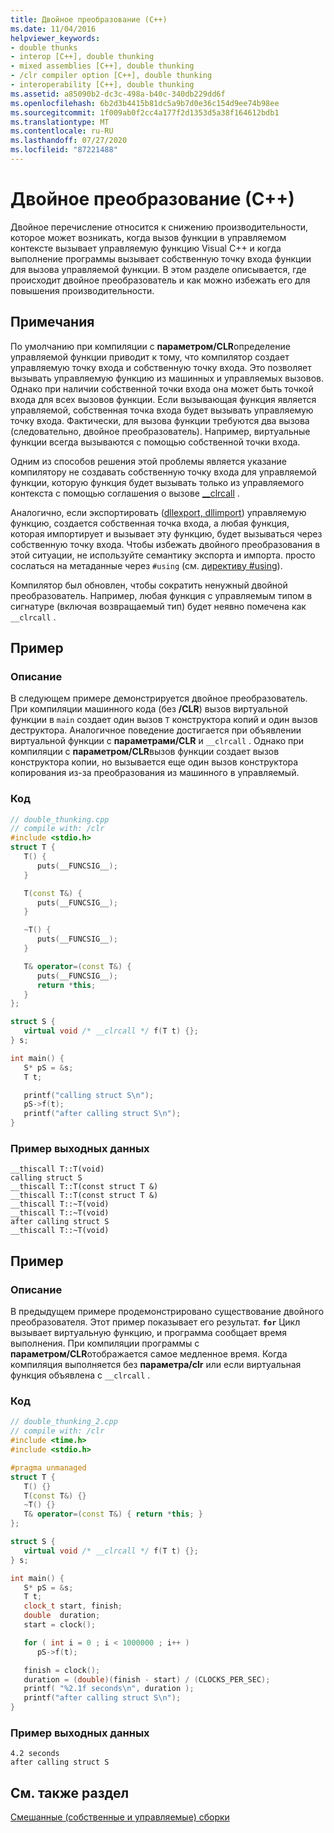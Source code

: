 ```yaml
---
title: Двойное преобразование (С++)
ms.date: 11/04/2016
helpviewer_keywords:
- double thunks
- interop [C++], double thunking
- mixed assemblies [C++], double thunking
- /clr compiler option [C++], double thunking
- interoperability [C++], double thunking
ms.assetid: a85090b2-dc3c-498a-b40c-340db229dd6f
ms.openlocfilehash: 6b2d3b4415b81dc5a9b7d0e36c154d9ee74b98ee
ms.sourcegitcommit: 1f009ab0f2cc4a177f2d1353d5a38f164612bdb1
ms.translationtype: MT
ms.contentlocale: ru-RU
ms.lasthandoff: 07/27/2020
ms.locfileid: "87221488"
---
```

# <a name="double-thunking-c"></a>Двойное преобразование (С++)

Двойное перечисление относится к снижению производительности, которое может возникать, когда вызов функции в управляемом контексте вызывает управляемую функцию Visual C++ и когда выполнение программы вызывает собственную точку входа функции для вызова управляемой функции. В этом разделе описывается, где происходит двойное преобразователь и как можно избежать его для повышения производительности.

## <a name="remarks"></a>Примечания

По умолчанию при компиляции с **параметром/CLR**определение управляемой функции приводит к тому, что компилятор создает управляемую точку входа и собственную точку входа. Это позволяет вызывать управляемую функцию из машинных и управляемых вызовов. Однако при наличии собственной точки входа она может быть точкой входа для всех вызовов функции. Если вызывающая функция является управляемой, собственная точка входа будет вызывать управляемую точку входа. Фактически, для вызова функции требуются два вызова (следовательно, двойное преобразователь). Например, виртуальные функции всегда вызываются с помощью собственной точки входа.

Одним из способов решения этой проблемы является указание компилятору не создавать собственную точку входа для управляемой функции, которую функция будет вызывать только из управляемого контекста с помощью соглашения о вызове [__clrcall](../cpp/clrcall.md) .

Аналогично, если экспортировать ([dllexport, dllimport](../cpp/dllexport-dllimport.md)) управляемую функцию, создается собственная точка входа, а любая функция, которая импортирует и вызывает эту функцию, будет вызываться через собственную точку входа. Чтобы избежать двойного преобразования в этой ситуации, не используйте семантику экспорта и импорта. просто сослаться на метаданные через `#using` (см. [директиву #using](../preprocessor/hash-using-directive-cpp.md)).

Компилятор был обновлен, чтобы сократить ненужный двойной преобразователь. Например, любая функция с управляемым типом в сигнатуре (включая возвращаемый тип) будет неявно помечена как `__clrcall` .

## <a name="example"></a>Пример

### <a name="description"></a>Описание

В следующем примере демонстрируется двойное преобразователь. При компиляции машинного кода (без **/CLR**) вызов виртуальной функции в `main` создает один вызов `T` конструктора копий и один вызов деструктора. Аналогичное поведение достигается при объявлении виртуальной функции с **параметрами/CLR** и `__clrcall` . Однако при компиляции с **параметром/CLR**вызов функции создает вызов конструктора копии, но вызывается еще один вызов конструктора копирования из-за преобразования из машинного в управляемый.

### <a name="code"></a>Код

```cpp
// double_thunking.cpp
// compile with: /clr
#include <stdio.h>
struct T {
   T() {
      puts(__FUNCSIG__);
   }

   T(const T&) {
      puts(__FUNCSIG__);
   }

   ~T() {
      puts(__FUNCSIG__);
   }

   T& operator=(const T&) {
      puts(__FUNCSIG__);
      return *this;
   }
};

struct S {
   virtual void /* __clrcall */ f(T t) {};
} s;

int main() {
   S* pS = &s;
   T t;

   printf("calling struct S\n");
   pS->f(t);
   printf("after calling struct S\n");
}
```

### <a name="sample-output"></a>Пример выходных данных

```
__thiscall T::T(void)
calling struct S
__thiscall T::T(const struct T &)
__thiscall T::T(const struct T &)
__thiscall T::~T(void)
__thiscall T::~T(void)
after calling struct S
__thiscall T::~T(void)
```

## <a name="example"></a>Пример

### <a name="description"></a>Описание

В предыдущем примере продемонстрировано существование двойного преобразователя. Этот пример показывает его результат. **`for`** Цикл вызывает виртуальную функцию, и программа сообщает время выполнения. При компиляции программы с **параметром/CLR**отображается самое медленное время. Когда компиляция выполняется без **параметра/clr** или если виртуальная функция объявлена с `__clrcall` .

### <a name="code"></a>Код

```cpp
// double_thunking_2.cpp
// compile with: /clr
#include <time.h>
#include <stdio.h>

#pragma unmanaged
struct T {
   T() {}
   T(const T&) {}
   ~T() {}
   T& operator=(const T&) { return *this; }
};

struct S {
   virtual void /* __clrcall */ f(T t) {};
} s;

int main() {
   S* pS = &s;
   T t;
   clock_t start, finish;
   double  duration;
   start = clock();

   for ( int i = 0 ; i < 1000000 ; i++ )
      pS->f(t);

   finish = clock();
   duration = (double)(finish - start) / (CLOCKS_PER_SEC);
   printf( "%2.1f seconds\n", duration );
   printf("after calling struct S\n");
}
```

### <a name="sample-output"></a>Пример выходных данных

```
4.2 seconds
after calling struct S
```

## <a name="see-also"></a>См. также раздел

[Смешанные (собственные и управляемые) сборки](../dotnet/mixed-native-and-managed-assemblies.md)
